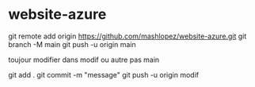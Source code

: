 # website-azure
git remote add origin https://github.com/mashlopez/website-azure.git
git branch -M main
git push -u origin main

toujour modifier dans modif ou autre pas main

git add .
git commit -m "message"
git push -u origin modif
